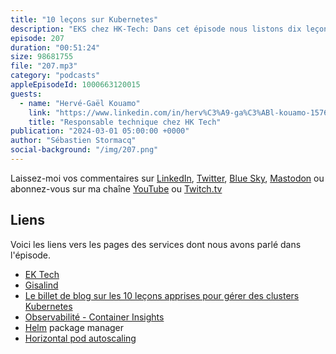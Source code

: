 ```yaml
---
title: "10 leçons sur Kubernetes"
description: "EKS chez HK-Tech: Dans cet épisode nous listons dix leçons apprises pendant plus de trois années à gérer des clusters kubernetes à grande échelle."
episode: 207
duration: "00:51:24"
size: 98681755
file: "207.mp3"
category: "podcasts"
appleEpisodeId: 1000663120015
guests:
  - name: "Hervé-Gaël Kouamo"
    link: "https://www.linkedin.com/in/herv%C3%A9-ga%C3%ABl-kouamo-157633197/"
    title: "Responsable technique chez HK Tech"
publication: "2024-03-01 05:00:00 +0000"
author: "Sébastien Stormacq"
social-background: "/img/207.png"
---
```


Laissez-moi vos commentaires sur [LinkedIn](https://www.linkedin.com/in/sebastienstormacq/), [Twitter](https://twitter.com/sebsto), [Blue Sky](https://bsky.app/profile/sebsto.bsky.social), [Mastodon](https://awscommunity.social/@sebsto) ou abonnez-vous sur ma chaîne [YouTube](https://www.youtube.com/sebsto) ou [Twitch.tv](https://www.twitch.tv/sebAWS)

## Liens

Voici les liens vers les pages des services dont nous avons parlé dans l'épisode.

- [EK Tech](https://thehktech.com/fr/index/)
- [Gisalind](https://www.gisalind.fr/)
- [Le billet de blog sur les 10 leçons apprises pour gérer des clusters Kubernetes](https://hervekhg.medium.com/3-years-managing-kubernetes-clusters-my-10-lessons-b565a5509f0e)
- [Observabilité - Container Insights](https://docs.aws.amazon.com/AmazonCloudWatch/latest/monitoring/ContainerInsights.html)
- [Helm](https://helm.sh/docs/) package manager
- [Horizontal pod autoscaling](https://kubernetes.io/docs/tasks/run-application/horizontal-pod-autoscale/)